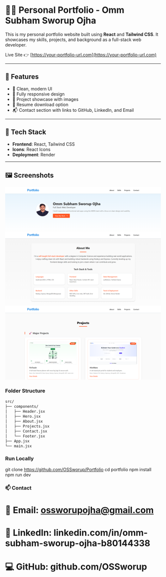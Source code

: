 # 🧑‍💻 Personal Portfolio - Omm Subham Sworup Ojha

This is my personal portfolio website built using **React** and **Tailwind CSS**. It showcases my skills, projects, and background as a full-stack web developer.

Live Site 👉 [https://your-portfolio-url.com](https://your-portfolio-url.com)

---

## 📌 Features

- 💼 Clean, modern UI
- 📱 Fully responsive design
- 📸 Project showcase with images
- 📄 Resume download option
- 📬 Contact section with links to GitHub, LinkedIn, and Email

---

## 🚀 Tech Stack

- **Frontend**: React, Tailwind CSS
- **Icons**: React Icons
- **Deployment**: Render

---

## 🖼️ Screenshots



![Home](./src/assets/Screenshots/1.png)
![About](./src/assets/Screenshots/2.png)
![Projects](./src/assets/Screenshots/3.png)
 

### Folder Structure

```
src/
├── components/
│   ├── Header.jsx
│   ├── Hero.jsx
│   ├── About.jsx
│   ├── Projects.jsx
│   ├── Contact.jsx
│   └── Footer.jsx
├── App.jsx
└── main.jsx

```

### Run Locally

git clone https://github.com/OSSworup/Portfolio
cd portfolio
npm install
npm run dev


### 📫 Contact
# 📧 Email: ossworupojha@gmail.com

# 🔗 LinkedIn: linkedin.com/in/omm-subham-sworup-ojha-b80144338

# 💻 GitHub: github.com/OSSworup

